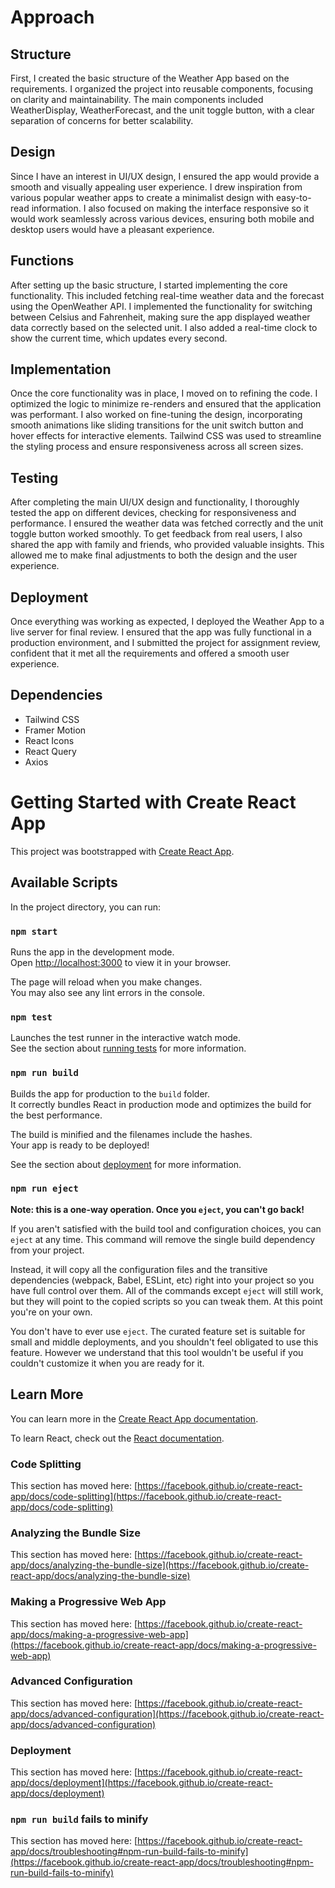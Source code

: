 # Approach

## Structure

First, I created the basic structure of the Weather App based on the requirements. I organized the project into reusable components, focusing on clarity and maintainability. The main components included WeatherDisplay, WeatherForecast, and the unit toggle button, with a clear separation of concerns for better scalability.

## Design

Since I have an interest in UI/UX design, I ensured the app would provide a smooth and visually appealing user experience. I drew inspiration from various popular weather apps to create a minimalist design with easy-to-read information. I also focused on making the interface responsive so it would work seamlessly across various devices, ensuring both mobile and desktop users would have a pleasant experience.

## Functions

After setting up the basic structure, I started implementing the core functionality. This included fetching real-time weather data and the forecast using the OpenWeather API. I implemented the functionality for switching between Celsius and Fahrenheit, making sure the app displayed weather data correctly based on the selected unit. I also added a real-time clock to show the current time, which updates every second.

## Implementation

Once the core functionality was in place, I moved on to refining the code. I optimized the logic to minimize re-renders and ensured that the application was performant. I also worked on fine-tuning the design, incorporating smooth animations like sliding transitions for the unit switch button and hover effects for interactive elements. Tailwind CSS was used to streamline the styling process and ensure responsiveness across all screen sizes.

## Testing

After completing the main UI/UX design and functionality, I thoroughly tested the app on different devices, checking for responsiveness and performance. I ensured the weather data was fetched correctly and the unit toggle button worked smoothly. To get feedback from real users, I also shared the app with family and friends, who provided valuable insights. This allowed me to make final adjustments to both the design and the user experience.

## Deployment

Once everything was working as expected, I deployed the Weather App to a live server for final review. I ensured that the app was fully functional in a production environment, and I submitted the project for assignment review, confident that it met all the requirements and offered a smooth user experience.

## Dependencies 

- Tailwind CSS
- Framer Motion
- React Icons
- React Query
- Axios


# Getting Started with Create React App

This project was bootstrapped with [Create React App](https://github.com/facebook/create-react-app).

## Available Scripts

In the project directory, you can run:

### `npm start`

Runs the app in the development mode.\
Open [http://localhost:3000](http://localhost:3000) to view it in your browser.

The page will reload when you make changes.\
You may also see any lint errors in the console.

### `npm test`

Launches the test runner in the interactive watch mode.\
See the section about [running tests](https://facebook.github.io/create-react-app/docs/running-tests) for more information.

### `npm run build`

Builds the app for production to the `build` folder.\
It correctly bundles React in production mode and optimizes the build for the best performance.

The build is minified and the filenames include the hashes.\
Your app is ready to be deployed!

See the section about [deployment](https://facebook.github.io/create-react-app/docs/deployment) for more information.

### `npm run eject`

**Note: this is a one-way operation. Once you `eject`, you can't go back!**

If you aren't satisfied with the build tool and configuration choices, you can `eject` at any time. This command will remove the single build dependency from your project.

Instead, it will copy all the configuration files and the transitive dependencies (webpack, Babel, ESLint, etc) right into your project so you have full control over them. All of the commands except `eject` will still work, but they will point to the copied scripts so you can tweak them. At this point you're on your own.

You don't have to ever use `eject`. The curated feature set is suitable for small and middle deployments, and you shouldn't feel obligated to use this feature. However we understand that this tool wouldn't be useful if you couldn't customize it when you are ready for it.

## Learn More

You can learn more in the [Create React App documentation](https://facebook.github.io/create-react-app/docs/getting-started).

To learn React, check out the [React documentation](https://reactjs.org/).

### Code Splitting

This section has moved here: [https://facebook.github.io/create-react-app/docs/code-splitting](https://facebook.github.io/create-react-app/docs/code-splitting)

### Analyzing the Bundle Size

This section has moved here: [https://facebook.github.io/create-react-app/docs/analyzing-the-bundle-size](https://facebook.github.io/create-react-app/docs/analyzing-the-bundle-size)

### Making a Progressive Web App

This section has moved here: [https://facebook.github.io/create-react-app/docs/making-a-progressive-web-app](https://facebook.github.io/create-react-app/docs/making-a-progressive-web-app)

### Advanced Configuration

This section has moved here: [https://facebook.github.io/create-react-app/docs/advanced-configuration](https://facebook.github.io/create-react-app/docs/advanced-configuration)

### Deployment

This section has moved here: [https://facebook.github.io/create-react-app/docs/deployment](https://facebook.github.io/create-react-app/docs/deployment)

### `npm run build` fails to minify

This section has moved here: [https://facebook.github.io/create-react-app/docs/troubleshooting#npm-run-build-fails-to-minify](https://facebook.github.io/create-react-app/docs/troubleshooting#npm-run-build-fails-to-minify)
